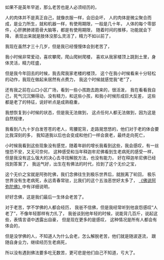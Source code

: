 如果不是英年早逝，那么老苦也是人必须经历的，

人的肉体并不是真正自己，就像衣服一样，会旧会坏，
人的肉体是微尘聚合而成，是业力所生，就和机器一样，有使用期限，一般是几十年，
人体的每个零部件，心肝脾肺肾筋骨大脑等，都是有使用期限，
随着时间的推移，功能就会下降，
表现出来就是肢体没那么灵活了，精力不如以前了，

我现在虽然才三十几岁，但是我已经慢慢体会到老苦了，

我小时候非常爱动，喜欢攀爬，爬山爬树爬楼，
喜欢从我家楼顶上跳到土里，身体灵活，精力旺盛，

但是我今年回去的时候，我去爬我家老楼的楼顶，
这个在我小时候看来十分轻松的动作，我现在做起来居然有点费力，
我这个时候就感觉我“老”了，

还有我之前在山口小区广场，看到一些小孩跑去跑来的，很活泼，
我在看看我自己，死气沉沉懒得动，没有精力，和这些小孩，和我小时候形成巨大反差，
这些都是老了的特征，说好听点是成熟稳重，

我想恢复到小时候的状态，但是我无法做到，
这点任何人都无法做到，因为这是自然规律，

我看到八九十岁白发苍苍的老人，弯腰驼背，走路晃悠悠的，他们对于老的体会要比我深刻的多，
我知道我以后也会变成和他们一样会衰老，最终走向死亡，

小时候我看到这些现象没有感觉，随着年龄的增长我看到这些，我会感叹，有一丝惶恐不安，又无可奈何，
这种感受和当年释迦牟尼佛看到生老病死的感受一样，
但是我没有这么强大的决心去寻找解脱方法，也没有能力，
好在释迦牟尼佛已经找到答案了，
我运气好，出生在有佛法的时代，捡到了这个无价之宝，

这个无价之宝就是阿弥陀佛，我们念佛往生到极乐世界后，就脱离了轮回，
极乐世界没有生老病死，永远青春常驻，比我们的这个五浊恶世好太多了，
[《佛说阿弥陀佛》](https://www.kancloud.cn/luojiangtao/foshuoemituofo)中有详细说明，

好好念佛，这是我们最后一生体会老苦了。

对于老苦，学不学佛的人都会经历，
我爸不信佛，但是我经常听到他哀怨感叹“人老了”，不像年轻那样有力扎了，
我爸谈到他年轻的时候，说能背几百斤，说起这些，表情言语中透露出自豪，
但是现在更多的是感叹，
这种情况是所有人都会有体会的，

但是没学佛的人，不知道人为什么会老，怎么解脱老苦，他们就是随波逐流，
跟随自身业力，继续经历生老病死，

所以没有遇到佛法要多吃无数苦，更可悲是他们自己不知道，亏大了。

